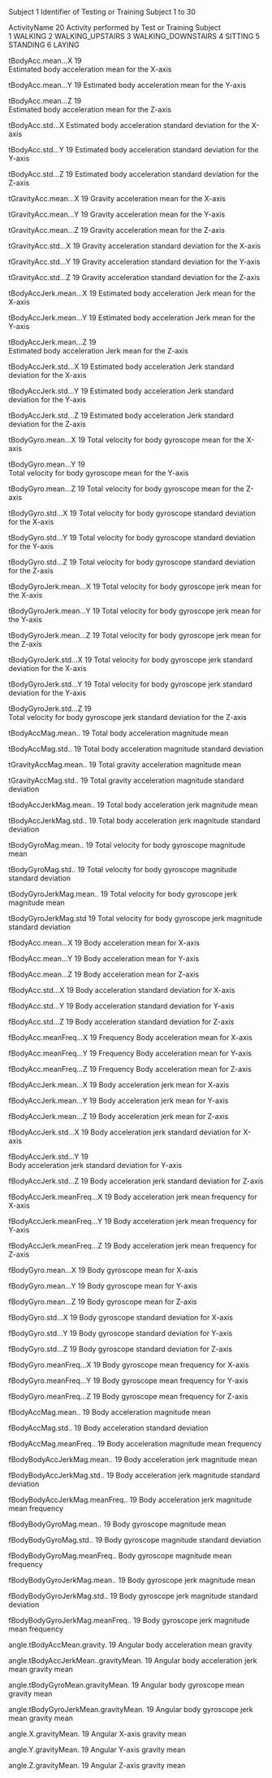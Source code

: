 Subject		  			1 
	Identifier of Testing or Training Subject 
		1 to 30
		
ActivityName			20
	Activity performed by Test or Training Subject	
		1 WALKING
		2 WALKING_UPSTAIRS
		3 WALKING_DOWNSTAIRS
		4 SITTING
		5 STANDING
		6 LAYING

tBodyAcc.mean...X		19	
	Estimated body acceleration mean for the X-axis

tBodyAcc.mean...Y		19
	Estimated body acceleration mean for the Y-axis

tBodyAcc.mean...Z		19	
	Estimated body acceleration mean for the Z-axis

tBodyAcc.std...X
	Estimated body acceleration standard deviation for the X-axis
	
tBodyAcc.std...Y		19
	Estimated body acceleration standard deviation for the Y-axis

tBodyAcc.std...Z		19
	Estimated body acceleration standard deviation for the Z-axis
	
tGravityAcc.mean...X	19
	Gravity acceleration mean for the X-axis
	
tGravityAcc.mean...Y	19
	Gravity acceleration mean for the Y-axis

tGravityAcc.mean...Z	19
	Gravity acceleration mean for the Z-axis
	
tGravityAcc.std...X		19
	Gravity acceleration standard deviation for the X-axis
	
tGravityAcc.std...Y		19
	Gravity acceleration standard deviation for the Y-axis
	
tGravityAcc.std...Z		19
	Gravity acceleration standard deviation for the Z-axis
	
tBodyAccJerk.mean...X	19
	Estimated body acceleration Jerk mean for the X-axis

tBodyAccJerk.mean...Y	19
	Estimated body acceleration Jerk mean for the Y-axis

tBodyAccJerk.mean...Z	19	
	Estimated body acceleration Jerk mean for the Z-axis
	
tBodyAccJerk.std...X	19
	Estimated body acceleration Jerk standard deviation for the X-axis
	
tBodyAccJerk.std...Y	19
	Estimated body acceleration Jerk standard deviation for the Y-axis
	
tBodyAccJerk.std...Z	19
	Estimated body acceleration Jerk standard deviation for the Z-axis
	
tBodyGyro.mean...X		19
	Total velocity for body gyroscope mean for the X-axis
	
tBodyGyro.mean...Y		19	
	Total velocity for body gyroscope mean for the Y-axis
	
tBodyGyro.mean...Z		19
	Total velocity for body gyroscope mean for the Z-axis
	
tBodyGyro.std...X 		19
	Total velocity for body gyroscope standard deviation for the X-axis
	
tBodyGyro.std...Y		19
	Total velocity for body gyroscope standard deviation for the Y-axis
	
tBodyGyro.std...Z		19
	Total velocity for body gyroscope standard deviation for the Z-axis
	
tBodyGyroJerk.mean...X	19
	Total velocity for body gyroscope jerk mean for the X-axis

tBodyGyroJerk.mean...Y	19
	Total velocity for body gyroscope jerk mean for the Y-axis
	
tBodyGyroJerk.mean...Z	19
	Total velocity for body gyroscope jerk mean for the Z-axis
	
tBodyGyroJerk.std...X	19
	Total velocity for body gyroscope jerk standard deviation for the X-axis

tBodyGyroJerk.std...Y	19
	Total velocity for body gyroscope jerk standard deviation for the Y-axis
	
tBodyGyroJerk.std...Z	19	
	Total velocity for body gyroscope jerk standard deviation for the Z-axis
	
tBodyAccMag.mean..		19
	Total body acceleration magnitude mean
	
tBodyAccMag.std..		19
	Total body acceleration magnitude standard deviation
	
tGravityAccMag.mean..	19
	Total gravity acceleration magnitude mean
	
tGravityAccMag.std..	19
	Total gravity acceleration magnitude standard deviation
	
tBodyAccJerkMag.mean.. 19
	Total body acceleration jerk magnitude mean
	
tBodyAccJerkMag.std..	19
	Total body acceleration jerk magnitude standard deviation
	
tBodyGyroMag.mean..		19
	Total velocity for body gyroscope magnitude mean
	
tBodyGyroMag.std..		19
	Total velocity for body gyroscope magnitude standard deviation
	
tBodyGyroJerkMag.mean.. 19
	Total velocity for body gyroscope jerk magnitude mean
	
tBodyGyroJerkMag.std	19
	Total velocity for body gyroscope jerk magnitude standard deviation
	
fBodyAcc.mean...X		19
	Body acceleration mean for X-axis
	
fBodyAcc.mean...Y		19
	Body acceleration mean for Y-axis
	
fBodyAcc.mean...Z		19
	Body acceleration mean for Z-axis

fBodyAcc.std...X		19
	Body acceleration standard deviation for X-axis
	
fBodyAcc.std...Y		19
	Body acceleration standard deviation for Y-axis
	
fBodyAcc.std...Z		19
	Body acceleration standard deviation for Z-axis
	
fBodyAcc.meanFreq...X	19
	Frequency Body acceleration mean for X-axis
	
fBodyAcc.meanFreq...Y	19
	Frequency Body acceleration mean for Y-axis
	
fBodyAcc.meanFreq...Z	19
	Frequency Body acceleration mean for Z-axis

fBodyAccJerk.mean...X	19
	Body acceleration jerk mean for X-axis
	
fBodyAccJerk.mean...Y	19
	Body acceleration jerk mean for Y-axis
	
fBodyAccJerk.mean...Z	19
	Body acceleration jerk mean for Z-axis
	
fBodyAccJerk.std...X	19
	Body acceleration jerk standard deviation for X-axis
	
fBodyAccJerk.std...Y	19	
	Body acceleration jerk standard deviation for Y-axis

fBodyAccJerk.std...Z	19
	Body acceleration jerk standard deviation for Z-axis
	
fBodyAccJerk.meanFreq...X	19
	Body acceleration jerk mean frequency for X-axis
	
fBodyAccJerk.meanFreq...Y	19
	Body acceleration jerk mean frequency for Y-axis
	
fBodyAccJerk.meanFreq...Z	19
	Body acceleration jerk mean frequency for Z-axis
	
fBodyGyro.mean...X		19
	Body gyroscope mean for X-axis
	
fBodyGyro.mean...Y		19
	Body gyroscope mean for Y-axis
	
fBodyGyro.mean...Z		19
	Body gyroscope mean for Z-axis
	
fBodyGyro.std...X		19
	Body gyroscope standard deviation for X-axis
	
fBodyGyro.std...Y		19
	Body gyroscope standard deviation for Y-axis
	
fBodyGyro.std...Z		19
	Body gyroscope standard deviation for Z-axis
	
fBodyGyro.meanFreq...X	19
	Body gyroscope mean frequency for X-axis
	
fBodyGyro.meanFreq...Y	19
	Body gyroscope mean frequency for Y-axis
	
fBodyGyro.meanFreq...Z	19
	Body gyroscope mean frequency for Z-axis
	
fBodyAccMag.mean..		19
	Body acceleration magnitude mean 
	
fBodyAccMag.std..		19
	Body acceleration standard deviation
	
fBodyAccMag.meanFreq..	19
	Body acceleration magnitude mean frequency
	
fBodyBodyAccJerkMag.mean..	19
	Body acceleration jerk magnitude mean 
	
fBodyBodyAccJerkMag.std..	19
	Body acceleration jerk magnitude standard deviation
	
fBodyBodyAccJerkMag.meanFreq..	19
	Body acceleration jerk magnitude mean frequency
	
fBodyBodyGyroMag.mean..	19
	Body gyroscope magnitude mean 
	
fBodyBodyGyroMag.std..	19
	Body gyroscope magnitude standard deviation 
	
fBodyBodyGyroMag.meanFreq..
	Body gyroscope magnitude mean frequency
	
fBodyBodyGyroJerkMag.mean..	19
	Body gyroscope jerk magnitude mean 
	
fBodyBodyGyroJerkMag.std..	19
	Body gyroscope jerk magnitude standard deviation
	
fBodyBodyGyroJerkMag.meanFreq..	19
	Body gyroscope jerk magnitude mean frequency
	
angle.tBodyAccMean.gravity.	19
	Angular body acceleration mean gravity 
	
angle.tBodyAccJerkMean..gravityMean.	19
	Angular body acceleration jerk mean gravity mean 
	
angle.tBodyGyroMean.gravityMean.	19
	Angular body gyroscope mean gravity mean 
	
angle.tBodyGyroJerkMean.gravityMean.	19
	Angular body gyroscope jerk mean gravity mean 
	
angle.X.gravityMean.	19
	Angular X-axis gravity mean
	
angle.Y.gravityMean.	19
	Angular Y-axis gravity mean
	
angle.Z.gravityMean.	19
	Angular Z-axis gravity mean
